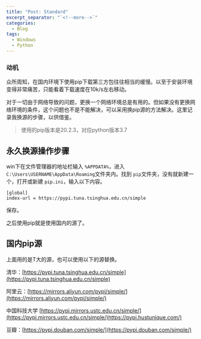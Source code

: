 ```yaml
---
title: "Post: Standard"
excerpt_separator: "`<!--more-->`"
categories:
  - Blog
tags:
  - Windows
  - Python
---
```

### 动机

众所周知，在国内环境下使用pip下载第三方包往往相当的缓慢。以至于安装环境变得非常痛苦，只能看着下载速度在10k/s左右移动。

对于一切由于网络导致的问题，更换一个网络环境总是有用的。但如果没有更换网络环境的条件，这个问题也不是不能解决，可以采用换pip源的方法解决。这里记录我换源的步骤，以供借鉴。

> 使用的pip版本是20.2.3，对应python版本3.7

## 永久换源操作步骤

win下在文件管理器的地址栏输入 `%APPDATA%`，进入 `C:\Users\USERNAME\AppData\Roaming`文件夹内。找到 `pip`文件夹，没有就新建一个，打开或新建 `pip.ini`，输入以下内容。

```
[global]
index-url = https://pypi.tuna.tsinghua.edu.cn/simple
```

保存。

之后使用pip就是使用国内的源了。

## 国内pip源

上面用的是T大的源，也可以使用以下的源替换。

清华：[https://pypi.tuna.tsinghua.edu.cn/simple](https://pypi.tuna.tsinghua.edu.cn/simple)

阿里云：[https://mirrors.aliyun.com/pypi/simple/](https://mirrors.aliyun.com/pypi/simple/)

中国科技大学 [https://pypi.mirrors.ustc.edu.cn/simple/](https://pypi.mirrors.ustc.edu.cn/simple/)https://pypi.hustunique.com/)

豆瓣：[https://pypi.douban.com/simple/](https://pypi.douban.com/simple/)
